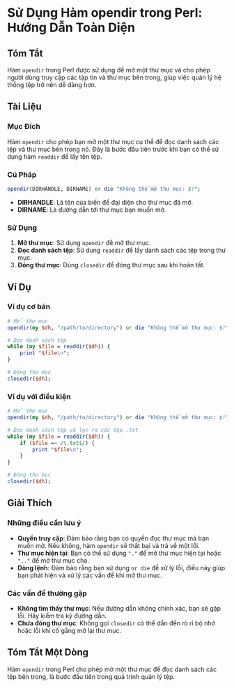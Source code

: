 <!--
Meta Description: # Sử Dụng Hàm opendir trong Perl: Hướng Dẫn Toàn Diện ## Tóm Tắt Hàm `opendir` trong Perl được sử dụng để mở một thư mục và cho phép người dùng truy c...
Meta Keywords: mục, thư, tệp, opendir, bạn
-->

# Sử Dụng Hàm opendir trong Perl: Hướng Dẫn Toàn Diện

## Tóm Tắt
Hàm `opendir` trong Perl được sử dụng để mở một thư mục và cho phép người dùng truy cập các tập tin và thư mục bên trong, giúp việc quản lý hệ thống tệp trở nên dễ dàng hơn.

## Tài Liệu
### Mục Đích
Hàm `opendir` cho phép bạn mở một thư mục cụ thể để đọc danh sách các tệp và thư mục bên trong nó. Đây là bước đầu tiên trước khi bạn có thể sử dụng hàm `readdir` để lấy tên tệp.

### Cú Pháp
```perl
opendir(DIRHANDLE, DIRNAME) or die "Không thể mở thư mục: $!";
```
- **DIRHANDLE**: Là tên của biến để đại diện cho thư mục đã mở.
- **DIRNAME**: Là đường dẫn tới thư mục bạn muốn mở.

### Sử Dụng
1. **Mở thư mục**: Sử dụng `opendir` để mở thư mục.
2. **Đọc danh sách tệp**: Sử dụng `readdir` để lấy danh sách các tệp trong thư mục.
3. **Đóng thư mục**: Dùng `closedir` để đóng thư mục sau khi hoàn tất.

## Ví Dụ
### Ví dụ cơ bản
```perl
# Mở thư mục
opendir(my $dh, "/path/to/directory") or die "Không thể mở thư mục: $!";

# Đọc danh sách tệp
while (my $file = readdir($dh)) {
    print "$file\n";
}

# Đóng thư mục
closedir($dh);
```

### Ví dụ với điều kiện
```perl
# Mở thư mục
opendir(my $dh, "/path/to/directory") or die "Không thể mở thư mục: $!";

# Đọc danh sách tệp và lọc ra các tệp .txt
while (my $file = readdir($dh)) {
    if ($file =~ /\.txt$/) {
        print "$file\n";
    }
}

# Đóng thư mục
closedir($dh);
```

## Giải Thích
### Những điều cần lưu ý
- **Quyền truy cập**: Đảm bảo rằng bạn có quyền đọc thư mục mà bạn muốn mở. Nếu không, hàm `opendir` sẽ thất bại và trả về một lỗi.
- **Thư mục hiện tại**: Bạn có thể sử dụng `"."` để mở thư mục hiện tại hoặc `".."` để mở thư mục cha.
- **Dòng lệnh**: Đảm bảo rằng bạn sử dụng `or die` để xử lý lỗi, điều này giúp bạn phát hiện và xử lý các vấn đề khi mở thư mục.

### Các vấn đề thường gặp
- **Không tìm thấy thư mục**: Nếu đường dẫn không chính xác, bạn sẽ gặp lỗi. Hãy kiểm tra kỹ đường dẫn.
- **Chưa đóng thư mục**: Không gọi `closedir` có thể dẫn đến rò rỉ bộ nhớ hoặc lỗi khi cố gắng mở lại thư mục.

## Tóm Tắt Một Dòng
Hàm `opendir` trong Perl cho phép mở một thư mục để đọc danh sách các tệp bên trong, là bước đầu tiên trong quá trình quản lý tệp.